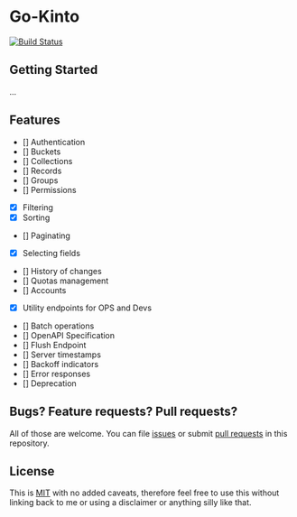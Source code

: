# Go-Kinto
[![Build Status](https://travis-ci.org/decached/go-kinto.svg?branch=master)](https://travis-ci.org/decached/go-kinto)

## Getting Started
...

## Features

- [] Authentication
- [] Buckets
- [] Collections
- [] Records
- [] Groups
- [] Permissions
- [x] Filtering
- [x] Sorting
- [] Paginating
- [x] Selecting fields
- [] History of changes
- [] Quotas management
- [] Accounts
- [x] Utility endpoints for OPS and Devs
- [] Batch operations
- [] OpenAPI Specification
- [] Flush Endpoint
- [] Server timestamps
- [] Backoff indicators
- [] Error responses
- [] Deprecation

## Bugs? Feature requests? Pull requests?
All of those are welcome. You can file [issues] or submit [pull requests][pulls] in this repository.

## License
This is [MIT] with no added caveats, therefore feel free to use this without linking back to me or using a disclaimer or anything silly like that.

[issues]: https://github.com/decached/go-kinto/issues
[pulls]: https://github.com/decached/go-kinto/pulls
[MIT]: LICENSE
